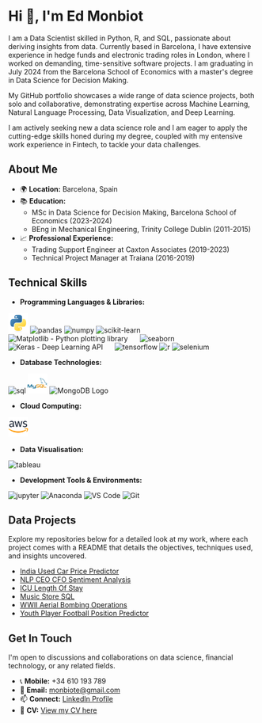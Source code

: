 # Hi 👋, I'm Ed Monbiot

I am a Data Scientist skilled in Python, R, and SQL, passionate about deriving insights from data. Currently based in Barcelona, I have extensive experience in hedge funds and electronic trading roles in London, where I worked on demanding, time-sensitive software projects. I am graduating in July 2024 from the Barcelona School of Economics with a master's degree in Data Science for Decision Making. 

My GitHub portfolio showcases a wide range of data science projects, both solo and collaborative, demonstrating expertise across Machine Learning, Natural Language Processing, Data Visualization, and Deep Learning.

I am actively seeking new a data science role and I am eager to apply the cutting-edge skills honed during my degree, coupled with my entensive work experience in Fintech, to tackle your data challenges.


## About Me

- 🌍 **Location:** Barcelona, Spain
- 📚 **Education:** 
  - MSc in Data Science for Decision Making, Barcelona School of Economics (2023-2024)
  - BEng in Mechanical Engineering, Trinity College Dublin (2011-2015)
- 📈 **Professional Experience:** 
  - Trading Support Engineer at Caxton Associates (2019-2023)
  - Technical Project Manager at Traiana (2016-2019)

## Technical Skills


- **Programming Languages & Libraries:**
<p align="left">
  <img src="https://raw.githubusercontent.com/devicons/devicon/master/icons/python/python-original.svg" alt="python" width="40" height="40"/>
  <img src="https://upload.wikimedia.org/wikipedia/commons/2/22/Pandas_mark.svg" alt="pandas" width="40" height="40"/>
  <img src="https://numpy.org/images/logo.svg" alt="numpy" width="40" height="40"/>
  <img src="https://upload.wikimedia.org/wikipedia/commons/0/05/Scikit_learn_logo_small.svg" alt="scikit-learn" width="40" height="40"/>
  <img src="https://matplotlib.org/stable/_images/sphx_glr_logos2_003.png" alt="Matplotlib - Python plotting library" width="100" height="50" style="margin-right: 20px;"/>
  <img src="https://seaborn.pydata.org/_static/logo-wide-lightbg.svg" alt="seaborn" width="70" height="40"/>
  <img src="https://keras.io/img/logo.png" alt="Keras - Deep Learning API" width="80" height="40" style="margin-right: 20px;"/>
  <img src="https://www.tensorflow.org/images/tf_logo_social.png" alt="tensorflow" width="40" height="40"/>
  <img src="https://www.r-project.org/logo/Rlogo.svg" alt="r" width="40" height="40"/>
  <img src="https://www.selenium.dev/images/selenium_logo_square_green.png" alt="selenium" width="40" height="40"/>

- **Database Technologies:**
<p align="left">
  <img src="https://www.svgrepo.com/show/255832/sql.svg" alt="sql" width="40" height="40"/> <!-- Generic SQL icon -->
  <img src="https://raw.githubusercontent.com/devicons/devicon/master/icons/mysql/mysql-original-wordmark.svg" alt="mysql" width="40" height="40"/>
  <img src="https://webassets.mongodb.com/_com_assets/cms/MongoDB_Logo_FullColorBlack_RGB-4td3yuxzjs.png" alt="MongoDB Logo" width="80" height="40"/>
</p>


- **Cloud Computing:**
<p align="left">
  <img src="https://raw.githubusercontent.com/devicons/devicon/master/icons/amazonwebservices/amazonwebservices-original-wordmark.svg" alt="aws" width="40" height="40"/>
</p>

- **Data Visualisation:**
<p align="left">
<img src="https://cdn.worldvectorlogo.com/logos/tableau-software.svg" alt="tableau" width="40" height="40"/>


</p>

- **Development Tools & Environments:**
<p align="left">
  <img src="https://raw.githubusercontent.com/jupyter/design/master/logos/Square%20Logo/squarelogo-greytext-orangebody-greymoons/squarelogo-greytext-orangebody-greymoons.png" alt="jupyter" width="40" height="40"/>
  <img src="https://cdn.jsdelivr.net/gh/devicons/devicon/icons/anaconda/anaconda-original-wordmark.svg" alt="Anaconda" width="40" height="40"/>
  <img src="https://upload.wikimedia.org/wikipedia/commons/9/9a/Visual_Studio_Code_1.35_icon.svg" alt="VS Code" width="40" height="40"/>
  <img src="https://upload.wikimedia.org/wikipedia/commons/e/e0/Git-logo.svg" alt="Git" width="40" height="40"/>
</p>

## Data Projects

Explore my repositories below for a detailed look at my work, where each project comes with a README that details the objectives, techniques used, and insights uncovered.

- [India Used Car Price Predictor](https://github.com/monbiote/India_Used_Car_Price_Predictor)
- [NLP CEO CFO Sentiment Analysis](https://github.com/monbiote/NLP_CEO_CFO_Sentiment_Analysis)
- [ICU Length Of Stay](https://github.com/monbiote/ICU_Length_Of_Stay)
- [Music Store SQL](https://github.com/monbiote/Music_Store_SQL)
- [WWII Aerial Bombing Operations](https://github.com/monbiote/WWII_Aerial_Bombing_Operations)
- [Youth Player Football Position Predictor](https://github.com/monbiote/Youth_Player_Football_Position_Predictor)


## Get In Touch

I'm open to discussions and collaborations on data science, financial technology, or any related fields.

- 📞 **Mobile:** +34 610 193 789
- 📧 **Email:** monbiote@gmail.com
- 📫 **Connect:** [LinkedIn Profile](https://www.linkedin.com/in/edward-monbiot-609047a6/)
- 📄 **CV:** [View my CV here](https://github.com/monbiote/edward_monbiot_cv/blob/main/Edward_Monbiot_Data_Science_CV.pdf)

